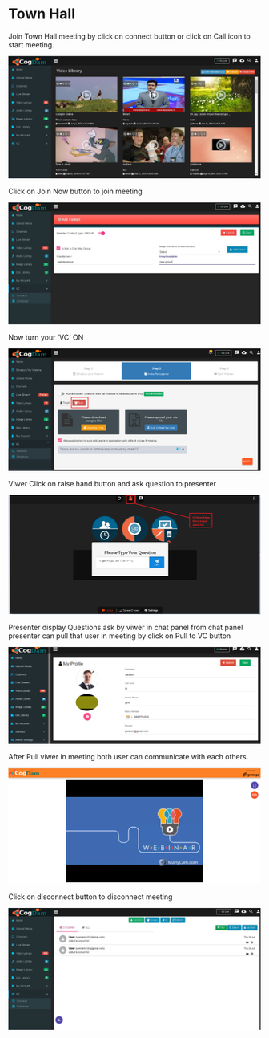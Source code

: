 # Town Hall

Join Town Hall meeting by click on connect button or click on Call icon to start meeting.

![](../../.gitbook/assets/image%20%28181%29.png)

Click on Join Now button to join meeting

![](../../.gitbook/assets/image%20%28175%29.png)

Now turn your ‘VC’ ON

![](../../.gitbook/assets/image%20%28108%29.png)

Viwer Click on raise hand button and ask question to presenter

![](../../.gitbook/assets/image%20%2814%29.png)

Presenter display Questions ask by viwer in chat panel from chat panel presenter can pull that user in meeting by click on Pull to VC button

![](../../.gitbook/assets/image%20%28178%29.png)

After Pull viwer in meeting both user can communicate with each others.

![](../../.gitbook/assets/image%20%28148%29.png)

Click on disconnect button to disconnect meeting

![](../../.gitbook/assets/image%20%28156%29.png)

